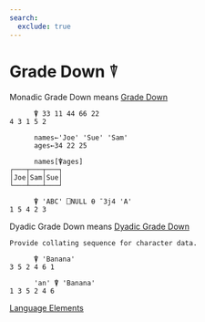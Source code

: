 ```yaml
---
search:
  exclude: true
---
```

<h1 class="heading"><span class="name">Grade Down</span> <span class="command">⍒</span></h1>

Monadic Grade Down means
[Grade Down](../primitive-functions/grade-down.md)
```apl
      ⍒ 33 11 44 66 22
4 3 1 5 2

      names←'Joe' 'Sue' 'Sam'
      ages←34 22 25

      names[⍒ages]
┌───┬───┬───┐
│Joe│Sam│Sue│
└───┴───┴───┘ 

      ⍒ 'ABC' ⎕NULL ⍬ ¯3j4 'A'
1 5 4 2 3
```

Dyadic Grade Down means
[Dyadic Grade Down](../primitive-functions/dyadic-grade-down.md)
```apl
Provide collating sequence for character data.

      ⍒ 'Banana'
3 5 2 4 6 1

      'an' ⍒ 'Banana'
1 3 5 2 4 6
```
[Language Elements](../glyphs.md)


